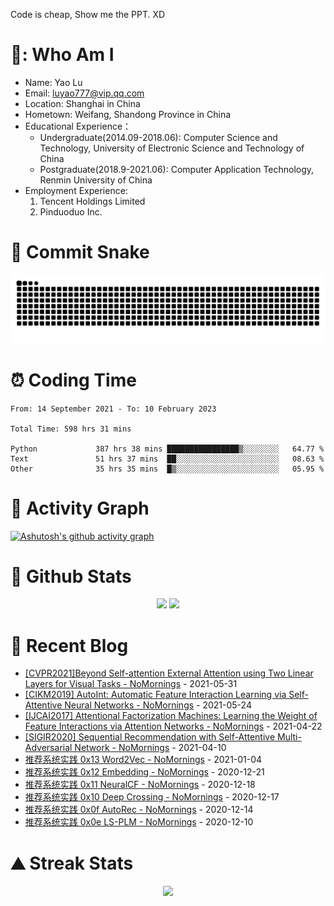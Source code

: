 Code is cheap, Show me the PPT. XD

# 🍎: Who Am I
- Name: Yao Lu
- Email: luyao777@vip.qq.com
- Location: Shanghai in China
- Hometown: Weifang, Shandong Province in China
- Educational Experience：
  - Undergraduate(2014.09-2018.06): Computer Science and Technology, University of Electronic Science and Technology of China
  - Postgraduate(2018.9-2021.06): Computer Application Technology, Renmin University of China
- Employment Experience:
  1. Tencent Holdings Limited
  2. Pinduoduo Inc.


# 🐍 Commit Snake
<picture>
  <source media="(prefers-color-scheme: dark)" srcset="https://raw.githubusercontent.com/luyao777/luyao777/output/github-contribution-grid-snake-dark.svg">
  <source media="(prefers-color-scheme: light)" srcset="https://raw.githubusercontent.com/luyao777/luyao777/output/github-contribution-grid-snake.svg">
  <img alt="github contribution grid snake animation" src="https://raw.githubusercontent.com/luyao777/luyao777/output/github-contribution-grid-snake.svg">
</picture>

# ⏰ Coding Time
<!--START_SECTION:waka-->

```text
From: 14 September 2021 - To: 10 February 2023

Total Time: 598 hrs 31 mins

Python             387 hrs 38 mins ████████████████▒░░░░░░░░   64.77 %
Text               51 hrs 37 mins  ██░░░░░░░░░░░░░░░░░░░░░░░   08.63 %
Other              35 hrs 35 mins  █▒░░░░░░░░░░░░░░░░░░░░░░░   05.95 %
```

<!--END_SECTION:waka-->

# 🏹  Activity Graph
[![Ashutosh's github activity graph](https://github-readme-activity-graph.cyclic.app/graph?username=luyao777&theme=vue&bg_color=ffffff)](https://github.com/luyao777/github-readme-activity-graph)

# 🧮 Github Stats
<div align="center">
<span>  </span>
<img height="170px" src="https://github-readme-stats.vercel.app/api?username=luyao777" /><span>  </span><img height="170px" src="https://github-readme-stats.vercel.app/api/top-langs/?username=luyao777&layout=compact&langs_count=8" />
<span>  </span>
</div>

# 📑 Recent Blog
<!-- START_SECTION:blog -->
* <a href='https://www.cnblogs.com/nomornings/p/14832025.html' target='_blank'>[CVPR2021]Beyond Self-attention External Attention using Two Linear Layers for Visual Tasks - NoMornings</a> - 2021-05-31
* <a href='https://www.cnblogs.com/nomornings/p/14805201.html' target='_blank'>[CIKM2019] AutoInt: Automatic Feature Interaction Learning via Self-Attentive Neural Networks - NoMornings</a> - 2021-05-24
* <a href='https://www.cnblogs.com/nomornings/p/14690253.html' target='_blank'>[IJCAI2017] Attentional Factorization Machines: Learning the Weight of Feature Interactions via Attention Networks - NoMornings</a> - 2021-04-22
* <a href='https://www.cnblogs.com/nomornings/p/14641405.html' target='_blank'>[SIGIR2020] Sequential Recommendation with Self-Attentive Multi-Adversarial Network - NoMornings</a> - 2021-04-10
* <a href='https://www.cnblogs.com/nomornings/p/14228410.html' target='_blank'>推荐系统实践 0x13 Word2Vec - NoMornings</a> - 2021-01-04
* <a href='https://www.cnblogs.com/nomornings/p/14170238.html' target='_blank'>推荐系统实践 0x12 Embedding - NoMornings</a> - 2020-12-21
* <a href='https://www.cnblogs.com/nomornings/p/14155983.html' target='_blank'>推荐系统实践 0x11 NeuralCF - NoMornings</a> - 2020-12-18
* <a href='https://www.cnblogs.com/nomornings/p/14149944.html' target='_blank'>推荐系统实践 0x10 Deep Crossing - NoMornings</a> - 2020-12-17
* <a href='https://www.cnblogs.com/nomornings/p/14135345.html' target='_blank'>推荐系统实践 0x0f AutoRec - NoMornings</a> - 2020-12-14
* <a href='https://www.cnblogs.com/nomornings/p/14116894.html' target='_blank'>推荐系统实践 0x0e LS-PLM - NoMornings</a> - 2020-12-10
<!-- END_SECTION:blog -->

# ⛰️ Streak Stats
<div align="center">
    <img  src="https://github-readme-streak-stats.herokuapp.com/?user=luyao777" />
</div>

